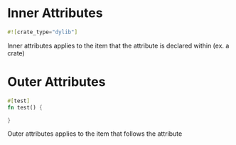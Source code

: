 # Inner Attributes

```rust
#![crate_type="dylib"]
```

Inner attributes applies to the item that the attribute is declared within (ex. a crate)

# Outer Attributes

```rust
#[test]
fn test() {

}
```

Outer attributes applies to the item that follows the attribute
